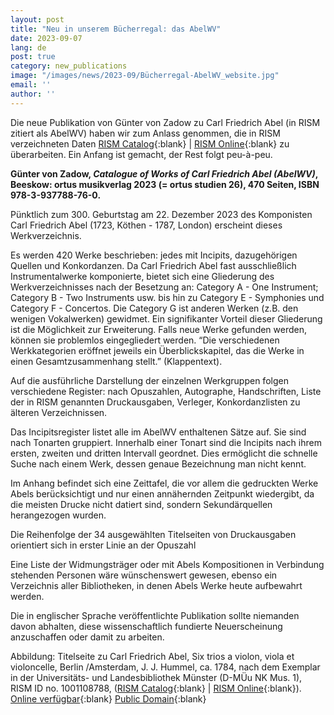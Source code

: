 ```yaml
---
layout: post
title: "Neu in unserem Bücherregal: das AbelWV"
date: 2023-09-07
lang: de
post: true
category: new_publications
image: "/images/news/2023-09/Bücherregal-AbelWV_website.jpg"
email: ''
author: ''
---
```


Die neue Publikation von Günter von Zadow zu Carl Friedrich Abel (in RISM zitiert als AbelWV) haben wir zum Anlass genommen, die in RISM verzeichneten Daten [RISM Catalog](https://opac.rism.info/search?View=rism&author=Abel+Carl+Friedrich){:blank} \| [RISM Online](https://rism.online/people/222){:blank} zu überarbeiten. Ein Anfang ist gemacht, der Rest folgt peu-à-peu.

**Günter von Zadow, _Catalogue of Works of Carl Friedrich Abel (AbelWV)_, Beeskow: ortus musikverlag 2023 (= ortus studien 26), 470 Seiten, ISBN 978-3-937788-76-0.**

Pünktlich zum 300. Geburtstag am 22. Dezember 2023 des Komponisten Carl Friedrich Abel (1723, Köthen - 1787, London) erscheint dieses Werkverzeichnis.

Es werden 420 Werke beschrieben: jedes mit Incipits, dazugehörigen Quellen und Konkordanzen. Da Carl Friedrich Abel fast ausschließlich Instrumentalwerke komponierte, bietet sich eine Gliederung des Werkverzeichnisses nach der Besetzung an: Category A - One Instrument; Category B - Two Instruments usw. bis hin zu Category E - Symphonies und Category F - Concertos. Die Category G ist anderen Werken (z.B. den wenigen Vokalwerken) gewidmet. Ein signifikanter Vorteil dieser Gliederung ist die Möglichkeit zur Erweiterung. Falls neue Werke gefunden werden, können sie problemlos eingegliedert werden. “Die verschiedenen Werkkategorien eröffnet jeweils ein Überblickskapitel, das die Werke in einen Gesamtzusammenhang stellt.” (Klappentext).

Auf die ausführliche Darstellung der einzelnen Werkgruppen folgen verschiedene Register: nach Opuszahlen, Autographe, Handschriften, Liste der in RISM genannten Druckausgaben, Verleger, Konkordanzlisten zu älteren Verzeichnissen.

Das Incipitsregister listet alle im AbelWV enthaltenen Sätze auf. Sie sind nach Tonarten gruppiert. Innerhalb einer Tonart sind die Incipits nach ihrem ersten, zweiten und dritten Intervall geordnet. Dies ermöglicht die schnelle Suche nach einem Werk, dessen genaue Bezeichnung man nicht kennt.

Im Anhang befindet sich eine Zeittafel, die vor allem die gedruckten Werke Abels berücksichtigt und nur einen annähernden Zeitpunkt wiedergibt, da die meisten Drucke nicht datiert sind, sondern Sekundärquellen herangezogen wurden. 

Die Reihenfolge der 34 ausgewählten Titelseiten von Druckausgaben orientiert sich in erster Linie an der Opuszahl

Eine Liste der Widmungsträger oder mit Abels Kompositionen in Verbindung stehenden Personen wäre wünschenswert gewesen, ebenso ein Verzeichnis aller Bibliotheken, in denen Abels Werke heute aufbewahrt werden.

Die in englischer Sprache veröffentlichte Publikation sollte niemanden davon abhalten, diese wissenschaftlich fundierte Neuerscheinung anzuschaffen oder damit zu arbeiten. 

Abbildung: Titelseite zu Carl Friedrich Abel, Six trios a violon, viola et violoncelle, Berlin /Amsterdam, J. J. Hummel, ca. 1784, nach dem Exemplar in der Universitäts- und Landesbibliothek Münster (D-MÜu NK Mus. 1), RISM ID no. 1001108788,  ([RISM Catalog](https://opac.rism.info/search?id=1001108788&View=rism){:blank} \| [RISM Online](https://rism.online/sources/1001108788){:blank}). [Online verfügbar](https://nbn-resolving.de/urn:nbn:de:hbz:6:1-264993){:blank} [Public Domain](https://creativecommons.org/publicdomain/mark/1.0/deed.de){:blank} 
